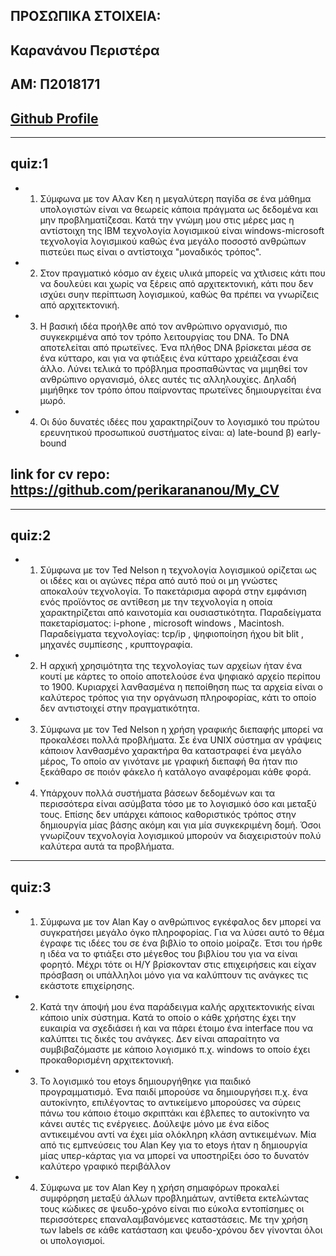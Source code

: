 ## ΠΡΟΣΩΠΙΚΑ ΣΤΟΙΧΕΙΑ:

## Καρανάνου Περιστέρα
## ΑΜ: Π2018171
## [Github Profile](https://github.com/perikrananou)



---
## quiz:1

- 1) Σύμφωνα με τον Αλαν Κεη η μεγαλύτερη παγίδα σε ένα μάθημα υπολογιστών είναι να θεωρείς κάποια πράγματα ως δεδομένα και μην προβληματίζεσαι. Κατά την γνώμη μου στις μέρες μας η αντίστοιχη της ΙΒΜ τεχνολογία λογισμικού είναι windows-microsoft τεχνολογία λογισμικού καθώς ένα μεγάλο ποσοστό ανθρώπων πιστεύει πως είναι ο αντίστοιχα "μοναδικός τρόπος".
- 2) Στον πραγματικό κόσμο αν έχεις υλικά μπορείς να χτλισεις κάτι που να δουλεύει και χωρίς να ξέρεις από αρχιτεκτονική, κάτι που δεν ισχύει συην περίπτωση λογισμικού, καθώς θα πρέπει να γνωρίζεις από αρχιτεκτονική. 
- 3) Η βασική ιδέα προήλθε από τον ανθρώπινο οργανισμό, πιο συγκεκριμένα από τον τρόπο λειτουργίας του DNA. Το DNA αποτελείται από πρωτεϊνες. Ένα πλήθος DNA βρίσκεται μέσα σε ένα κύτταρο, και για να φτιάξεις ένα κύτταρο χρειάζεσαι ένα άλλο. Λύνει τελικά το πρόβλημα προσπαθώντας να μιμηθεί τον ανθρώπινο οργανισμό, όλες αυτές τις αλληλουχίες. Δηλαδή μιμήθηκε τον τρόπο όπου παίρνοντας πρωτεϊνες δημιουργείται ένα μωρό.
- 4) Οι δύο δυνατές ιδέες που χαρακτηρίζουν το λογισμικό του πρώτου ερευνητικού προσωπικού συστήματος είναι: 
        α) late-bound
        β) early-bound 


## link for cv repo: https://github.com/perikarananou/My_CV

---
## quiz:2

- 1) Σύμφωνα με τον Ted Nelson η τεχνολογία λογισμικού ορίζεται ως οι ιδέες και οι αγώνες πέρα από αυτό πού οι μη γνώστες αποκαλούν τεχνολογία. Το πακετάρισμα αφορά στην εμφάνιση ενός προϊόντος σε αντίθεση με την τεχνολογία η οποία χαρακτηρίζεται από καινοτομία και ουσιαστικότητα. Παραδείγματα πακεταρίσματος: i-phone , microsoft windows , Macintosh. Παραδείγματα τεχνολογίας: tcp/ip , ψηφιοποίηση ήχου bit blit , μηχανές συμπίεσης , κρυπτογραφία.
- 2) Η αρχική χρησιμότητα της τεχνολογίας των αρχείων ήταν ένα κουτί με κάρτες το οποίο αποτελούσε ένα ψηφιακό αρχείο περίπου το 1900. Κυριαρχεί λανθασμένα η πεποίθηση πως τα αρχεία είναι ο καλύτερος τρόπος για την οργάνωση πληροφορίας, κάτι το οποίο δεν αντιστοιχεί στην πραγματικότητα.
- 3)  Σύμφωνα με τον Ted Nelson η χρήση γραφικής διεπαφής μπορεί να προκαλέσει πολλά προβλήματα. Σε ένα UNIX σύστημα αν γράψεις κάποιον λανθασμένο χαρακτήρα θα καταστραφεί ένα μεγάλο μέρος, Το οποίο αν γινότανε με γραφική διεπαφή θα ήταν πιο ξεκάθαρο σε ποιόν φάκελο ή κατάλογο αναφέρομαι κάθε φορά.
- 4)  Υπάρχουν πολλά συστήματα βάσεων δεδομένων και τα περισσότερα είναι ασύμβατα τόσο με το λογισμικό όσο και μεταξύ τους. Επίσης δεν υπάρχει κάποιος καθοριστικός τρόπος στην δημιουργία μίας βάσης ακόμη και για μία συγκεκριμένη δομή. Όσοι γνωρίζουν τεχνολογία λογισμικού μπορούν να διαχειριστούν πολύ καλύτερα αυτά τα προβλήματα. 

---
## quiz:3

- 1) Σύμφωνα με τον Alan Kay ο ανθρώπινος εγκέφαλος δεν μπορεί να συγκρατήσει μεγάλο όγκο πληροφορίας. Για να λύσει αυτό το θέμα έγραφε τις ιδέες του σε ένα βιβλίο το οποίο μοίραζε. Έτσι του ήρθε η ιδέα να το φτιάξει στο μέγεθος του βιβλίου του για να είναι φορητό. Μέχρι τότε οι Η/Υ βρίσκονταν στις επιχειρήσεις και είχαν πρόσβαση οι υπάλληλοι μόνο για να καλύπτουν τις ανάγκες τις εκάστοτε επιχείρησης.


- 2) Κατά την άποψή μου ένα παράδειγμα καλής αρχιτεκτονικής είναι κάποιο unix σύστημα. Κατά το οποίο ο κάθε χρήστης έχει την ευκαιρία να σχεδιάσει ή και να πάρει έτοιμο ένα interface που να καλύπτει τις δικές του ανάγκες. Δεν είναι απαραίτητο να συμβιβαζόμαστε με κάποιο λογισμικό π.χ. windows το οποίο έχει προκαθορισμένη αρχιτεκτονική. 


- 3) Το λογισμικό του etoys δημιουργήθηκε για παιδικό προγραμματισμό. Ένα παιδί μπορούσε να δημιουργήσει π.χ. ένα αυτοκίνητο, επιλέγοντας το αντικείμενο μπορούσες να σύρεις πάνω  του κάποιο έτοιμο σκριπτάκι και έβλεπες το αυτοκίνητο να κάνει αυτές τις ενέργειες. Δούλεψε μόνο με ένα είδος αντικειμένου αντί να έχει μία ολόκληρη κλάση αντικειμένων. 
Μία από τις εμπνεύσεις του Alan Key για το etoys ήταν η δημιουργία μίας υπερ-κάρτας  για να μπορεί να υποστηρίξει όσο το δυνατόν καλύτερο γραφικό περιβάλλον 


- 4)  Σύμφωνα με τον Alan Key η χρήση σημαφόρων προκαλεί συμφόρηση μεταξύ άλλων προβλημάτων, αντίθετα εκτελώντας τους κώδικες σε ψευδο-χρόνο είναι πιο εύκολα εντοπίσημες οι περισσότερες επαναλαμβανόμενες καταστάσεις. Με την χρήση των labels σε κάθε κατάσταση και ψευδο-χρόνου δεν γίνονται όλοι οι υπολογισμοί.

